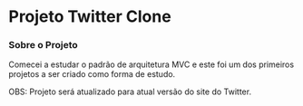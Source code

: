 # Projeto Twitter Clone

### Sobre o Projeto

<p>Comecei a estudar o padrão de arquitetura MVC e este foi um dos primeiros projetos a ser criado como forma de estudo.</p>

<p>OBS: Projeto será atualizado para atual versão do site do Twitter.</p>
